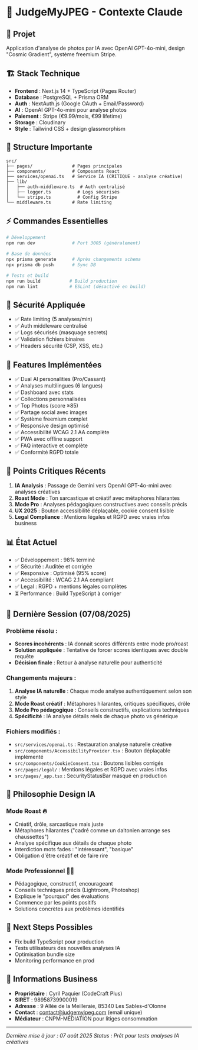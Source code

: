 # 📸 JudgeMyJPEG - Contexte Claude

## 🎯 **Projet**
Application d'analyse de photos par IA avec OpenAI GPT-4o-mini, design "Cosmic Gradient", système freemium Stripe.

## 🏗️ **Stack Technique**
- **Frontend** : Next.js 14 + TypeScript (Pages Router)
- **Database** : PostgreSQL + Prisma ORM
- **Auth** : NextAuth.js (Google OAuth + Email/Password)
- **AI** : OpenAI GPT-4o-mini pour analyse photos
- **Paiement** : Stripe (€9.99/mois, €99 lifetime)
- **Storage** : Cloudinary
- **Style** : Tailwind CSS + design glassmorphism

## 📁 **Structure Importante**
```
src/
├── pages/               # Pages principales
├── components/          # Composants React
├── services/openai.ts   # Service IA (CRITIQUE - analyse créative)
├── lib/
│   ├── auth-middleware.ts  # Auth centralisé
│   ├── logger.ts          # Logs sécurisés
│   └── stripe.ts          # Config Stripe
└── middleware.ts        # Rate limiting
```

## ⚡ **Commandes Essentielles**
```bash
# Développement
npm run dev              # Port 3005 (généralement)

# Base de données
npx prisma generate      # Après changements schema
npx prisma db push       # Sync DB

# Tests et build
npm run build           # Build production
npm run lint            # ESLint (désactivé en build)
```

## 🔐 **Sécurité Appliquée**
- ✅ Rate limiting (5 analyses/min)
- ✅ Auth middleware centralisé
- ✅ Logs sécurisés (masquage secrets)
- ✅ Validation fichiers binaires
- ✅ Headers sécurité (CSP, XSS, etc.)

## 🎨 **Features Implémentées**
- ✅ Dual AI personalities (Pro/Cassant)
- ✅ Analyses multilingues (6 langues)
- ✅ Dashboard avec stats
- ✅ Collections personnalisées
- ✅ Top Photos (score ≥85)
- ✅ Partage social avec images
- ✅ Système freemium complet
- ✅ Responsive design optimisé
- ✅ Accessibilité WCAG 2.1 AA complète
- ✅ PWA avec offline support
- ✅ FAQ interactive et complète
- ✅ Conformité RGPD totale

## 🚨 **Points Critiques Récents**
1. **IA Analysis** : Passage de Gemini vers OpenAI GPT-4o-mini avec analyses créatives
2. **Roast Mode** : Ton sarcastique et créatif avec métaphores hilarantes
3. **Mode Pro** : Analyses pédagogiques constructives avec conseils précis
4. **UX 2025** : Bouton accessibilité déplaçable, cookie consent lisible
5. **Legal Compliance** : Mentions légales et RGPD avec vraies infos business

## 📊 **État Actuel**
- ✅ Développement : 98% terminé
- ✅ Sécurité : Auditée et corrigée
- ✅ Responsive : Optimisé (95% score)
- ✅ Accessibilité : WCAG 2.1 AA compliant
- ✅ Legal : RGPD + mentions légales complètes
- ⏳ Performance : Build TypeScript à corriger

## 🔄 **Dernière Session (07/08/2025)**
### Problème résolu :
- **Scores incohérents** : IA donnait scores différents entre mode pro/roast
- **Solution appliquée** : Tentative de forcer scores identiques avec double requête
- **Décision finale** : Retour à analyse naturelle pour authenticité

### Changements majeurs :
1. **Analyse IA naturelle** : Chaque mode analyse authentiquement selon son style
2. **Mode Roast créatif** : Métaphores hilarantes, critiques spécifiques, drôle
3. **Mode Pro pédagogique** : Conseils constructifs, explications techniques
4. **Spécificité** : IA analyse détails réels de chaque photo vs générique

### Fichiers modifiés :
- `src/services/openai.ts` : Restauration analyse naturelle créative
- `src/components/AccessibilityProvider.tsx` : Bouton déplaçable implémenté
- `src/components/CookieConsent.tsx` : Boutons lisibles corrigés
- `src/pages/legal/` : Mentions légales et RGPD avec vraies infos
- `src/pages/_app.tsx` : SecurityStatusBar masqué en production

## 🎯 **Philosophie Design IA**
### Mode Roast 🔥
- Créatif, drôle, sarcastique mais juste
- Métaphores hilarantes ("cadré comme un daltonien arrange ses chaussettes")
- Analyse spécifique aux détails de chaque photo
- Interdiction mots fades : "intéressant", "basique"
- Obligation d'être créatif et de faire rire

### Mode Professionnel 👨‍🎓
- Pédagogique, constructif, encourageant
- Conseils techniques précis (Lightroom, Photoshop)
- Explique le "pourquoi" des évaluations
- Commence par les points positifs
- Solutions concrètes aux problèmes identifiés

## 🔧 **Next Steps Possibles**
- Fix build TypeScript pour production
- Tests utilisateurs des nouvelles analyses IA
- Optimisation bundle size
- Monitoring performance en prod

## 📝 **Informations Business**
- **Propriétaire** : Cyril Paquier (CodeCraft Plus)
- **SIRET** : 98958739900019
- **Adresse** : 9 Allée de la Meilleraie, 85340 Les Sables-d'Olonne
- **Contact** : contact@judgemyjpeg.com (email unique)
- **Médiateur** : CNPM-MÉDIATION pour litiges consommation

---
*Dernière mise à jour : 07 août 2025*
*Status : Prêt pour tests analyses IA créatives*